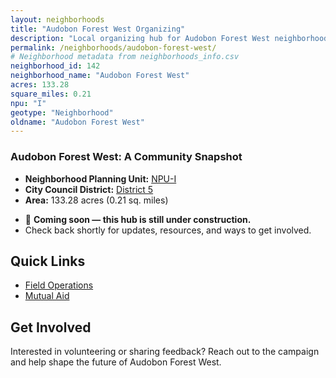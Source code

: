 ```yaml
---
layout: neighborhoods
title: "Audobon Forest West Organizing"
description: "Local organizing hub for Audobon Forest West neighborhood. Connect with field operations, mutual aid, and community organizing efforts."
permalink: /neighborhoods/audobon-forest-west/
# Neighborhood metadata from neighborhoods_info.csv
neighborhood_id: 142
neighborhood_name: "Audobon Forest West"
acres: 133.28
square_miles: 0.21
npu: "I"
geotype: "Neighborhood"
oldname: "Audobon Forest West"
---
```


### **Audobon Forest West: A Community Snapshot**

  * **Neighborhood Planning Unit:** [NPU-I](https://www.atlantaga.gov/government/departments/city-planning/neighborhood-planning-units/neighborhood-and-npu-contacts)
  * **City Council District:** [District 5](https://citycouncil.atlantaga.gov/council-members)
  * **Area:** 133.28 acres (0.21 sq. miles)

- 🚧 **Coming soon — this hub is still under construction.**
- Check back shortly for updates, resources, and ways to get involved.

## Quick Links

- [Field Operations](./field-ops/)
- [Mutual Aid](./mutual-aid/)

## Get Involved

Interested in volunteering or sharing feedback? Reach out to the campaign and help shape the future of Audobon Forest West.
